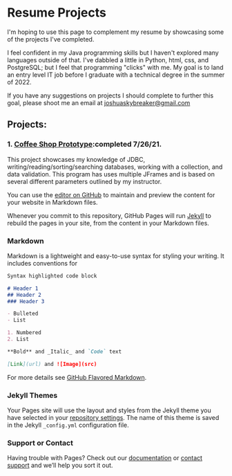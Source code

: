 # Resume Projects
I'm hoping to use this page to complement my resume by showcasing some of the projects I've completed.

I feel confident in my Java programming skills but I haven't explored many languages outside of that. I've dabbled a little in Python, html, css, and PostgreSQL; but I feel that programming "clicks" with me. My goal is to land an entry level IT job before I graduate with a technical degree in the summer of 2022.

If you have any suggestions on projects I should complete to further this goal, please shoot me an email at joshuaskybreaker@gmail.com

## Projects:
### 1. [Coffee Shop Prototype](https://github.com/Joshua-Skybreaker/advJavaProject):completed 7/26/21.
This project showcases my knowledge of JDBC, writing/reading/sorting/searching databases, working with a collection, and data validation. This program has uses multiple JFrames and is based on several different parameters outlined by my instructor. 

You can use the [editor on GitHub](https://github.com/Joshua-Skybreaker/Joshua-Skybreaker.github.io/edit/main/index.md) to maintain and preview the content for your website in Markdown files.

Whenever you commit to this repository, GitHub Pages will run [Jekyll](https://jekyllrb.com/) to rebuild the pages in your site, from the content in your Markdown files.

### Markdown

Markdown is a lightweight and easy-to-use syntax for styling your writing. It includes conventions for

```markdown
Syntax highlighted code block

# Header 1
## Header 2
### Header 3

- Bulleted
- List

1. Numbered
2. List

**Bold** and _Italic_ and `Code` text

[Link](url) and ![Image](src)
```

For more details see [GitHub Flavored Markdown](https://guides.github.com/features/mastering-markdown/).

### Jekyll Themes

Your Pages site will use the layout and styles from the Jekyll theme you have selected in your [repository settings](https://github.com/Joshua-Skybreaker/Joshua-Skybreaker.github.io/settings/pages). The name of this theme is saved in the Jekyll `_config.yml` configuration file.

### Support or Contact

Having trouble with Pages? Check out our [documentation](https://docs.github.com/categories/github-pages-basics/) or [contact support](https://support.github.com/contact) and we’ll help you sort it out.
